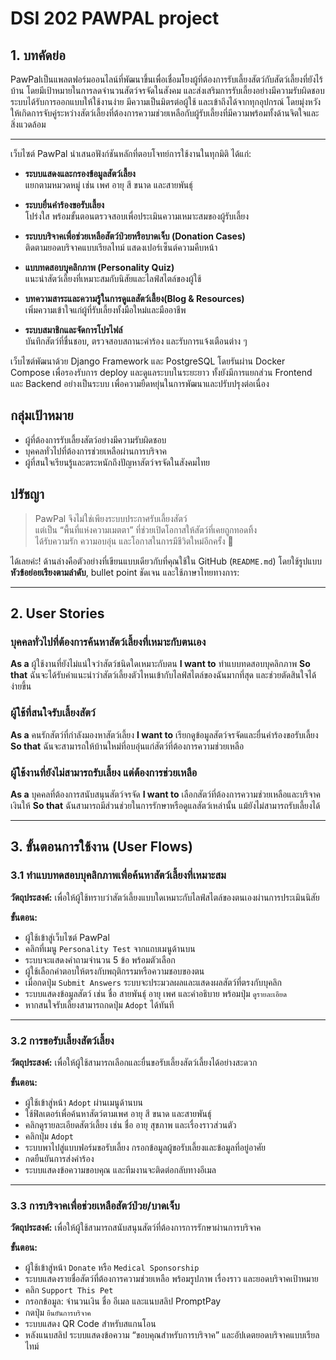 # DSI 202 PAWPAL project

## 1. บทคัดย่อ 
PawPalเป็นแพลตฟอร์มออนไลน์ที่พัฒนาขึ้นเพื่อเชื่อมโยงผู้ที่ต้องการรับเลี้ยงสัตว์กับสัตว์เลี้ยงที่ยังไร้บ้าน โดยมีเป้าหมายในการลดจำนวนสัตว์จรจัดในสังคม และส่งเสริมการรับเลี้ยงอย่างมีความรับผิดชอบ ระบบได้รับการออกแบบให้ใช้งานง่าย มีความเป็นมิตรต่อผู้ใช้ และเข้าถึงได้จากทุกอุปกรณ์ โดยมุ่งหวังให้เกิดการจับคู่ระหว่างสัตว์เลี้ยงที่ต้องการความช่วยเหลือกับผู้รับเลี้ยงที่มีความพร้อมทั้งด้านจิตใจและสิ่งแวดล้อม

---

เว็บไซต์ PawPal นำเสนอฟังก์ชันหลักที่ตอบโจทย์การใช้งานในทุกมิติ ได้แก่:

- **ระบบแสดงและกรองข้อมูลสัตว์เลี้ยง**  
  แยกตามหมวดหมู่ เช่น เพศ อายุ สี ขนาด และสายพันธุ์

- **ระบบยื่นคำร้องขอรับเลี้ยง**  
  โปร่งใส พร้อมขั้นตอนตรวจสอบเพื่อประเมินความเหมาะสมของผู้รับเลี้ยง

- **ระบบบริจาคเพื่อช่วยเหลือสัตว์ป่วยหรือบาดเจ็บ (Donation Cases)**  
  ติดตามยอดบริจาคแบบเรียลไทม์ แสดงเปอร์เซ็นต์ความคืบหน้า

- **แบบทดสอบบุคลิกภาพ (Personality Quiz)**  
  แนะนำสัตว์เลี้ยงที่เหมาะสมกับนิสัยและไลฟ์สไตล์ของผู้ใช้

- **บทความสาระและความรู้ในการดูแลสัตว์เลี้ยง(Blog & Resources)**  
  เพิ่มความเข้าใจแก่ผู้ที่รับเลี้ยงทั้งมือใหม่และมืออาชีพ

- **ระบบสมาชิกและจัดการโปรไฟล์**  
  บันทึกสัตว์ที่ชื่นชอบ, ตรวจสอบสถานะคำร้อง และรับการแจ้งเตือนต่าง ๆ


เว็บไซต์พัฒนาด้วย Django Framework และ PostgreSQL โดยรันผ่าน Docker Compose เพื่อรองรับการ deploy และดูแลระบบในระยะยาว ทั้งยังมีการแยกส่วน Frontend และ Backend อย่างเป็นระบบ เพื่อความยืดหยุ่นในการพัฒนาและปรับปรุงต่อเนื่อง

## กลุ่มเป้าหมาย

- ผู้ที่ต้องการรับเลี้ยงสัตว์อย่างมีความรับผิดชอบ  
- บุคคลทั่วไปที่ต้องการช่วยเหลือผ่านการบริจาค  
- ผู้ที่สนใจเรียนรู้และตระหนักถึงปัญหาสัตว์จรจัดในสังคมไทย


## ปรัชญา

> PawPal จึงไม่ใช่เพียงระบบประกาศรับเลี้ยงสัตว์  
> แต่เป็น “พื้นที่แห่งความเมตตา” ที่ช่วยเปิดโอกาสให้สัตว์ที่เคยถูกทอดทิ้ง  
> ได้รับความรัก ความอบอุ่น และโอกาสในการมีชีวิตใหม่อีกครั้ง 🐾

ได้เลยค่ะ! ด้านล่างคือตัวอย่างที่เขียนแบบเดียวกับที่คุณใช้ใน GitHub (`README.md`) โดยใช้รูปแบบ **หัวข้อย่อยเรียงตามลำดับ**, bullet point ชัดเจน และใช้ภาษาไทยทางการ:

---

## 2. User Stories

### บุคคลทั่วไปที่ต้องการค้นหาสัตว์เลี้ยงที่เหมาะกับตนเอง

**As a** ผู้ใช้งานที่ยังไม่แน่ใจว่าสัตว์ชนิดใดเหมาะกับตน
**I want to** ทำแบบทดสอบบุคลิกภาพ
**So that** ฉันจะได้รับคำแนะนำว่าสัตว์เลี้ยงตัวไหนเข้ากับไลฟ์สไตล์ของฉันมากที่สุด และช่วยตัดสินใจได้ง่ายขึ้น

### ผู้ใช้ที่สนใจรับเลี้ยงสัตว์

**As a** คนรักสัตว์ที่กำลังมองหาสัตว์เลี้ยง
**I want to** เรียกดูข้อมูลสัตว์จรจัดและยื่นคำร้องขอรับเลี้ยง
**So that** ฉันจะสามารถให้บ้านใหม่ที่อบอุ่นแก่สัตว์ที่ต้องการความช่วยเหลือ

### ผู้ใช้งานที่ยังไม่สามารถรับเลี้ยง แต่ต้องการช่วยเหลือ

**As a** บุคคลที่ต้องการสนับสนุนสัตว์จรจัด
**I want to** เลือกสัตว์ที่ต้องการความช่วยเหลือและบริจาคเงินให้
**So that** ฉันสามารถมีส่วนช่วยในการรักษาหรือดูแลสัตว์เหล่านั้น แม้ยังไม่สามารถรับเลี้ยงได้

---

## 3. ขั้นตอนการใช้งาน (User Flows)

###  3.1 ทำแบบทดสอบบุคลิกภาพเพื่อค้นหาสัตว์เลี้ยงที่เหมาะสม

**วัตถุประสงค์:** เพื่อให้ผู้ใช้ทราบว่าสัตว์เลี้ยงแบบใดเหมาะกับไลฟ์สไตล์ของตนเองผ่านการประเมินนิสัย

**ขั้นตอน:**

* ผู้ใช้เข้าสู่เว็บไซต์ PawPal
* คลิกที่เมนู `Personality Test` จากแถบเมนูด้านบน
* ระบบจะแสดงคำถามจำนวน 5 ข้อ พร้อมตัวเลือก
* ผู้ใช้เลือกคำตอบให้ตรงกับพฤติกรรมหรือความชอบของตน
* เมื่อกดปุ่ม `Submit Answers` ระบบจะประมวลผลและแสดงผลสัตว์ที่ตรงกับบุคลิก
* ระบบแสดงข้อมูลสัตว์ เช่น ชื่อ สายพันธุ์ อายุ เพศ และคำอธิบาย พร้อมปุ่ม `ดูรายละเอียด`
* หากสนใจรับเลี้ยงสามารถกดปุ่ม `Adopt` ได้ทันที

---

### 3.2 การขอรับเลี้ยงสัตว์เลี้ยง

**วัตถุประสงค์:** เพื่อให้ผู้ใช้สามารถเลือกและยื่นขอรับเลี้ยงสัตว์เลี้ยงได้อย่างสะดวก

**ขั้นตอน:**

* ผู้ใช้เข้าสู่หน้า `Adopt` ผ่านเมนูด้านบน
* ใช้ฟิลเตอร์เพื่อค้นหาสัตว์ตามเพศ อายุ สี ขนาด และสายพันธุ์
* คลิกดูรายละเอียดสัตว์เลี้ยง เช่น ชื่อ อายุ สุขภาพ และเรื่องราวส่วนตัว
* คลิกปุ่ม `Adopt`
* ระบบพาไปสู่แบบฟอร์มขอรับเลี้ยง กรอกข้อมูลผู้ขอรับเลี้ยงและข้อมูลที่อยู่อาศัย
* กดยืนยันการส่งคำร้อง
* ระบบแสดงข้อความขอบคุณ และทีมงานจะติดต่อกลับทางอีเมล

---

### 3.3 การบริจาคเพื่อช่วยเหลือสัตว์ป่วย/บาดเจ็บ

**วัตถุประสงค์:** เพื่อให้ผู้ใช้สามารถสนับสนุนสัตว์ที่ต้องการการรักษาผ่านการบริจาค

**ขั้นตอน:**

* ผู้ใช้เข้าสู่หน้า `Donate` หรือ `Medical Sponsorship`
* ระบบแสดงรายชื่อสัตว์ที่ต้องการความช่วยเหลือ พร้อมรูปภาพ เรื่องราว และยอดบริจาคเป้าหมาย
* คลิก `Support This Pet`
* กรอกข้อมูล: จำนวนเงิน ชื่อ อีเมล และแนบสลิป PromptPay
* กดปุ่ม `ยืนยันการบริจาค`
* ระบบแสดง QR Code สำหรับสแกนโอน
* หลังแนบสลิป ระบบแสดงข้อความ “ขอบคุณสำหรับการบริจาค” และอัปเดตยอดบริจาคแบบเรียลไทม์

